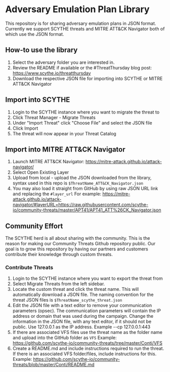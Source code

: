 # Adversary Emulation Plan Library
This repository is for sharing adversary emulation plans in JSON format.
Currently we support SCYTHE threats and MITRE ATT&CK Navigator both of which use the JSON format.

## How-to use the library
1. Select the adversary folder you are interested in.
2. Review the README if available or the #ThreatThursday blog post: https://www.scythe.io/threatthursday
3. Download the respective JSON file for importing into SCYTHE or MITRE ATT&CK Navigator

## Import into SCYTHE
1. Login to the SCYTHE instance where you want to migrate the threat to
2. Click Threat Manager - Migrate Threats
3. Under "Import Threat" click "Choose File" and select the JSON file 
4. Click Import
5. The threat will now appear in your Threat Catalog 

## Import into MITRE ATT&CK Navigator
1. Launch MITRE ATT&CK Navigator: https://mitre-attack.github.io/attack-navigator/
2. Select Open Existing Layer
3. Upload from local - upload the JSON downloaded from the library, syntax used in this repo is `$ThreatName_ATT&CK_Navigator.json`
4. You may also load it straight from GitHub by using raw JSON URL link and replacing the `#layer_url` For example: https://mitre-attack.github.io/attack-navigator/#layerURL=https://raw.githubusercontent.com/scythe-io/community-threats/master/APT41/APT41_ATT%26CK_Navigator.json

## Community Effort
The SCYTHE herd is all about sharing with the community. This is the reason for making our Community Threats Github repository public. Our goal is to grow this repository by having our partners and customers contribute their knowledge through custom threats.

### Contribute Threats
1. Login to the SCYTHE instance where you want to export the threat from
2. Select Migrate Threats from the left sidebar.
3. Locate the custom threat and click the threat name. This will automatically download a JSON file. The naming convention for the threat JSON files is `$ThreatName_scythe_threat.json`
4. Edit the JSON file with a text editor to remove your communication parameters (opsec). The communication parameters will contain the IP address or domain that was used during the campaign. Change the information in the JSON file, with any text editor, if it should not be public. Use 127.0.0.1 as the IP address. Example --cp 127.0.0.1:443
5. If there are associated VFS files use the threat name as the folder name and upload into the GitHub folder as `VFS` Example: https://github.com/scythe-io/community-threats/tree/master/Conti/VFS
6. Create a README.md and include instructions required to run the threat. If there is an associated VFS folder/files, include instructions for this. Example: https://github.com/scythe-io/community-threats/blob/master/Conti/README.md